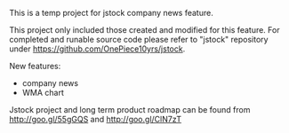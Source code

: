 This is a temp project for jstock company news feature. 

This project only included those created and modified for this feature. For completed and runable source code please refer to "jstock" repository under https://github.com/OnePiece10yrs/jstock. 

New features:
- company news
- WMA chart

Jstock project and long term product roadmap can be found from http://goo.gl/55gGQS and http://goo.gl/ClN7zT
